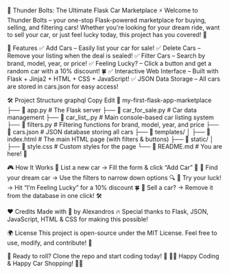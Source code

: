 🚗 Thunder Bolts: The Ultimate Flask Car Marketplace ⚡
Welcome to Thunder Bolts – your one-stop Flask-powered marketplace for buying, selling, and filtering cars! Whether you're looking for your dream ride, want to sell your car, or just feel lucky today, this project has you covered! 🎉

🌟 Features
✅ Add Cars – Easily list your car for sale!
✅ Delete Cars – Remove your listing when the deal is sealed!
✅ Filter Cars – Search by brand, model, year, or price!
✅ Feeling Lucky? – Click a button and get a random car with a 10% discount! 🍀
✅ Interactive Web Interface – Built with Flask + Jinja2 + HTML + CSS + JavaScript!
✅ JSON Data Storage – All cars are stored in cars.json for easy access!

🛠 Project Structure
graphql
Copy
Edit
📂 my-first-flask-app-marketplace
├── 📄 app.py             # The Flask server
├── 📄 car_for_sale.py     # Car data management
├── 📄 car_list_.py        # Main console-based car listing system
├── 📄 filters.py          # Filtering functions for brand, model, year, and price
├── 📄 cars.json           # JSON database storing all cars
├── 📂 templates/
│   ├── 📄 index.html      # The main HTML page (with filters & buttons)
├── 📂 static/
│   ├── 📄 style.css       # Custom styles for the page
└── 📄 README.md           # You are here! 📖

🎮 How It Works
🔹 List a new car → Fill the form & click “Add Car” 🚗
🔹 Find your dream car → Use the filters to narrow down options 🔍
🔹 Try your luck! → Hit “I’m Feeling Lucky” for a 10% discount 🍀
🔹 Sell a car? → Remove it from the database in one click! 🛠

❤️ Credits
Made with 💙 by Alexandros
🔥 Special thanks to Flask, JSON, JavaScript, HTML & CSS for making this possible!

🌍 License
This project is open-source under the MIT License.
Feel free to use, modify, and contribute! 🚀

📢 Ready to roll? Clone the repo and start coding today! 🎉
🚗💨 Happy Coding & Happy Car Shopping! 🚗💨
